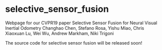 # selective_sensor_fusion
Webpage for our CVPR19 paper
Selective Sensor Fusion for Neural Visual Inertial Odometry
Changhao Chen, Stefano Rosa, Yishu Miao, Chris Xiaoxuan Lu, Wei Wu, Andrew Markham, Niki Trigoni 

The source code for selective sensor fusion will be released soon!
